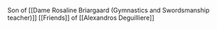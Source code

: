Son of [[Dame Rosaline Briargaard (Gymnastics and Swordsmanship teacher)]]
[[Friends]] of [[Alexandros Deguilliere]]